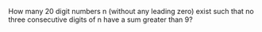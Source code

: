 
How many 20 digit numbers n (without any leading zero) exist such that no three consecutive digits of n have a sum greater than 9?
